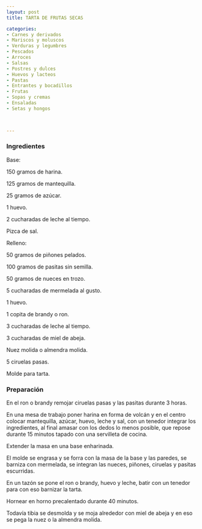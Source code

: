 ```yaml
---
layout: post
title: TARTA DE FRUTAS SECAS

categories:
- Carnes y derivados
- Mariscos y moluscos
- Verduras y legumbres
- Pescados
- Arroces
- Salsas
- Postres y dulces
- Huevos y lacteos
- Pastas
- Entrantes y bocadillos
- Frutas
- Sopas y cremas
- Ensaladas
- Setas y hongos
 


---
```


<h3>Ingredientes</h3>

Base:

150 gramos de harina.

125 gramos de mantequilla.

25 gramos de azúcar.

1 huevo.

2 cucharadas de leche al tiempo.

Pizca de sal.

Relleno:

50 gramos de piñones pelados.

100 gramos de pasitas sin semilla.

50 gramos de nueces en trozo.

5 cucharadas de mermelada al gusto.

1 huevo.

1 copita de brandy o ron.

3 cucharadas de leche al tiempo.

3 cucharadas de miel de abeja.

Nuez molida o almendra molida.

5 ciruelas pasas.

Molde para tarta.

<h3>Preparación</h3>

En el ron o brandy remojar ciruelas pasas y las pasitas durante 3 horas.

En una mesa de trabajo poner harina en forma de volcán y en el centro colocar mantequilla, azúcar, huevo, leche y sal, con un tenedor integrar los ingredientes, al final amasar con los dedos lo menos posible, que repose durante 15 minutos tapado con una servilleta de cocina.

Extender la masa en una base enharinada.

El molde se engrasa y se forra con la masa de la base y las paredes, se barniza con mermelada, se integran las nueces, piñones, ciruelas y pasitas escurridas.

En un tazón se pone el ron o brandy, huevo y leche, batir con un tenedor para con eso barnizar la tarta.

Hornear en horno precalentado durante 40 minutos.

Todavía tibia se desmolda y se moja alrededor con miel de abeja y en eso se pega la nuez o la almendra molida.

